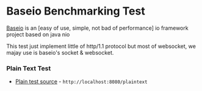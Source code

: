 # Baseio Benchmarking Test

 [Baseio](https://github.com/generallycloud/baseio) is an [easy of use, simple, not bad of performance] io framework project based on java nio

 This test just implement little of http/1.1 protocol but most of websocket, we majay use is baseio's socket & websocket.


### Plain Text Test
* [Plain test source](src/main/java/hello/TestHttpLoadServer.java) - `http://localhost:8080/plaintext`
